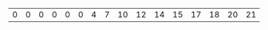 |||||||||||||||||||||||||||||||||
|---:|---:|---:|---:|---:|---:|---:|---:|---:|---:|---:|---:|---:|---:|---:|---:|---:|---:|---:|---:|---:|---:|---:|---:|---:|---:|---:|---:|---:|---:|---:|---:|
|0|0|0|0|0|0|4|7|10|12|14|15|17|18|20|21|23|24|24|23|22|21|19|17|15|14|12|10|9|9|9|9|

